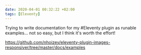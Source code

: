 ```yaml
---
date: 2020-04-01 00:32:22 +02:00
tags: [Eleventy]
---
```


Trying to write documentation for my #Eleventy plugin as runable examples… not so easy, but I think it's worth the effort!

https://github.com/nhoizey/eleventy-plugin-images-responsiver/tree/master/docs/examples
